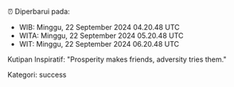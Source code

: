 ⏰ Diperbarui pada:
- WIB: Minggu, 22 September 2024 04.20.48 UTC
- WITA: Minggu, 22 September 2024 05.20.48 UTC
- WIT: Minggu, 22 September 2024 06.20.48 UTC

Kutipan Inspiratif:
"Prosperity makes friends, adversity tries them."


Kategori: success

